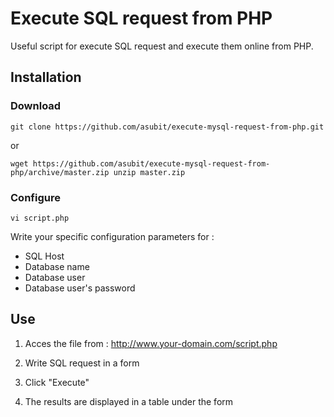 # Execute SQL request from PHP
Useful script for execute SQL request and execute them online from PHP.

## Installation

### Download

`git clone https://github.com/asubit/execute-mysql-request-from-php.git`

or

`wget https://github.com/asubit/execute-mysql-request-from-php/archive/master.zip
unzip master.zip`


### Configure

`vi script.php`

Write your specific configuration parameters for :
  - SQL Host
  - Database name
  - Database user
  - Database user's password

## Use

1. Acces the file from : http://www.your-domain.com/script.php

2. Write SQL request in a form

3. Click "Execute"

4. The results are displayed in a table under the form
